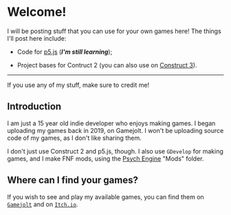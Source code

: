 # Welcome!

I will be posting stuff that you can use for your own games here! The things I'll post here include:

* Code for [p5.js](https://editor.p5js.org) (***I'm still learning***);

* Project bases for Contruct 2 (you can also use on [Construct 3](https://editor.construct.net)).

----

If you use any of my stuff, make sure to credit me!

## Introduction
I am just a 15 year old indie developer who enjoys making games. I began uploading my games back in 2019, on Gamejolt. I won't be uploading source code of my games, as I don't like sharing them.

I don't just use Construct 2 and p5.js, though. I also use ```GDevelop``` for making games, and I make FNF mods, using the [Psych Engine](https://github.com/ShadowMario/FNF-PsychEngine) "Mods" folder.

## Where can I find your games?
If you wish to see and play my available games, you can find them on [```Gamejolt```](https://gamejolt.com/@UnyieldingHeartGames_Official) and on [```Itch.io```](https://unyieldingheart-games.itch.io).

<!--
**UnyieldingHeart-Games/UnyieldingHeart-Games** is a ✨ _special_ ✨ repository because its `README.md` (this file) appears on your GitHub profile.

Here are some ideas to get you started:

- 🔭 I’m currently working on ...
- 🌱 I’m currently learning ...
- 👯 I’m looking to collaborate on ...
- 🤔 I’m looking for help with ...
- 💬 Ask me about ...
- 📫 How to reach me: ...
- 😄 Pronouns: ...
- ⚡ Fun fact: ...
-->
